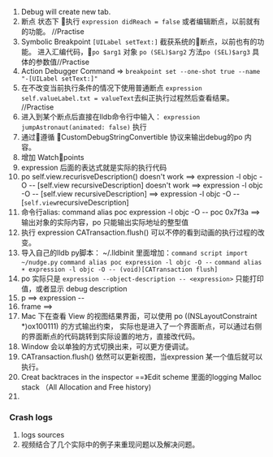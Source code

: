1. Debug will create new tab.
2. 断点 状态下 执行 `expression didReach = false` 或者编辑断点，以前就有的功能。 //Practise
3. Symbolic Breakpoint  `[UILabel setText:]` 截获系统的断点，以前也有的功能。 进入汇编代码，`po $arg1` 对象 `po (SEL)$arg2` 方法`po (SEL)$arg3` 具体的参数值//Practise
4. Action Debugger Command => `breakpoint set --one-shot true --name "-[UILabel setText:]"`
5. 在不改变当前执行条件的情况下使用普通断点 `expression self.valueLabel.txt = valueText`去纠正执行过程然后查看结果。 //Practise
6. 进入到某个断点后直接在lldb命令行中输入： `expression jumpAstronaut(animated: false)` 执行
7. 通过遵循 CustomDebugStringConvertible 协议来输出debug的po 内容。
8. 增加 Watchpoints
9. expression 后面的表达式就是实际的执行代码
10. po self.view.recurisveDescription()  doesn't work ==> expression -l objc -O -- [self.view recursiveDescription] doesn't work ==> expression -l objc -O -- [self.view recursiveDescription]  ==> expression -l objc -O -- [`self.view`recursiveDescription] 
11. 命令行alias: command alias poc expression -l objc -O --
poc 0x7f3a ==> 输出对象的实际内容，po 只能输出实际地址的整型值
12. 执行 expression CATransaction.flush() 可以不停的看到动画的执行过程的改变。
13. 导入自己的lldb py脚本： ~/.lldbinit 里面增加：`command script import ~/nudge.py` `command alias poc expression -l objc -O --` `command alias ☀️ expression -l objc -O -- (void)[CATransaction flush]`
14. po 实际只是 `expression --object-description -- <expression>` 只能打印值，或者显示 debug description
15. p  ==> expression -- <expression>
16. frame ==> 
17. Mac 下在查看 View 的视图结果界面，可以使用 po ((NSLayoutConstraint *)ox100111) 的方式输出约束， 实际也是进入了一个界面断点，可以通过右侧的界面断点的代码跳转到实际设置的地方，直接改代码。
18. Window 会以单独的方式切换出来，可以更方便调试。
19. CATransaction.flush() 依然可以更新视图，当expression 某一个值后就可以执行。
20. Creat backtraces in the inspector ==》Edit scheme 里面的logging Malloc stack （All Allocation and Free history)
21. 

### Crash logs
1. logs sources
2. 视频结合了几个实际中的例子来重现问题以及解决问题。